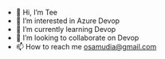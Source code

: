 - 👋 Hi, I’m Tee 
- 👀 I’m interested in Azure Devop
- 🌱 I’m currently learning Devop
- 💞️ I’m looking to collaborate on Devop
- 📫 How to reach me osamudia@gmail.com

<!---
tigiehon/tigiehon is a ✨ special ✨ repository because its `README.md` (this file) appears on your GitHub profile.
You can click the Preview link to take a look at your changes.
--->
